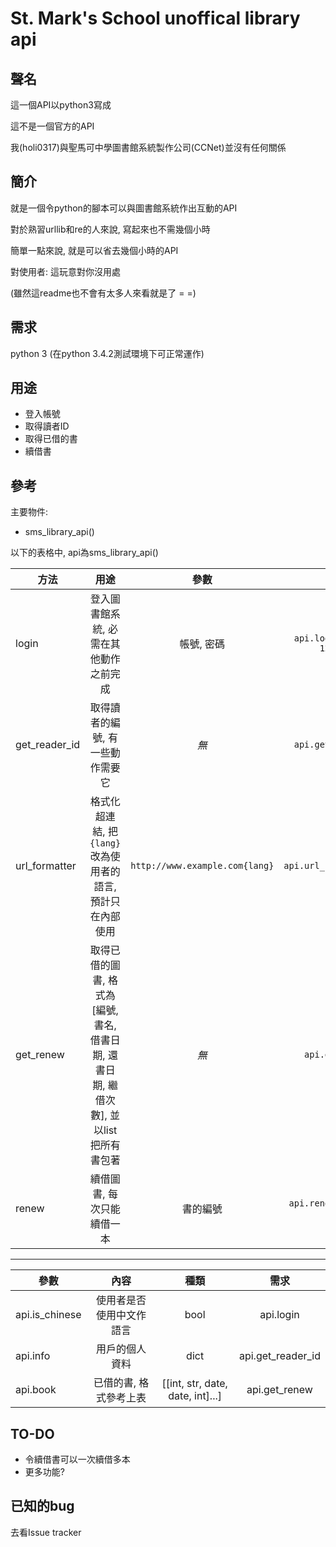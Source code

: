 # St. Mark's School unoffical library api

## 聲名
這一個API以python3寫成

這不是一個官方的API

我(holi0317)與聖馬可中學圖書館系統製作公司(CCNet)並沒有任何關係

## 簡介
就是一個令python的腳本可以與圖書館系統作出互動的API

對於熟習urllib和re的人來說, 寫起來也不需幾個小時

簡單一點來說, 就是可以省去幾個小時的API

對使用者: 這玩意對你沒用處

(雖然這readme也不會有太多人來看就是了 = =)

## 需求
python 3 (在python 3.4.2測試環境下可正常運作)

## 用途
 - 登入帳號
 - 取得讀者ID
 - 取得已借的書
 - 續借書

## 參考
主要物件:
 - sms\_library\_api()

以下的表格中, api為sms\_library\_api()

| 方法 | 用途 | 參數 | 例子 |
| ----- |:----:|:----:|:----:|
| login | 登入圖書館系統, 必需在其他動作之前完成 | 帳號, 密碼 | `api.login(sms00000, 12345678)` |
| get\_reader\_id | 取得讀者的編號, 有一些動作需要它 | *無* | `api.get_reader_id()` |
| url\_formatter | 格式化超連結, 把`{lang}`改為使用者的語言, 預計只在內部使用 | `http://www.example.com{lang}` | `api.url_formatter(LINK)` |
| get\_renew | 取得已借的圖書, 格式為[編號, 書名, 借書日期, 還書日期, 繼借次數], 並以list把所有書包著 | *無* | `api.get_renew()` |
| renew | 續借圖書, 每次只能續借一本 | 書的編號 | `api.renew(api.book[0][0])` |

* * *
| 參數 | 內容 | 種類 | 需求 |
| ---- |:------:|:-------:|:-------:|
| api.is\_chinese | 使用者是否使用中文作語言 | bool | api.login |
| api.info | 用戶的個人資料 | dict | api.get\_reader\_id |
| api.book | 已借的書, 格式參考上表 | [[int, str, date, date, int]...] | api.get\_renew |

## TO-DO
 - 令續借書可以一次續借多本
 - 更多功能?

## 已知的bug
去看Issue tracker


